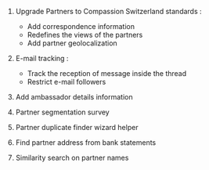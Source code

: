 1.  Upgrade Partners to Compassion Switzerland standards :  
    - Add correspondence information
    - Redefines the views of the partners
    - Add partner geolocalization

2.  E-mail tracking :  
    - Track the reception of message inside the thread
    - Restrict e-mail followers

3.  Add ambassador details information

4.  Partner segmentation survey

5.  Partner duplicate finder wizard helper

6.  Find partner address from bank statements

7.  Similarity search on partner names
